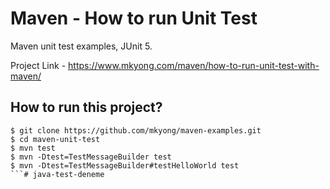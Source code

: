 # Maven - How to run Unit Test 
Maven unit test examples, JUnit 5.

Project Link - https://www.mkyong.com/maven/how-to-run-unit-test-with-maven/

## How to run this project?
```
$ git clone https://github.com/mkyong/maven-examples.git
$ cd maven-unit-test
$ mvn test
$ mvn -Dtest=TestMessageBuilder test
$ mvn -Dtest=TestMessageBuilder#testHelloWorld test
```# java-test-deneme
